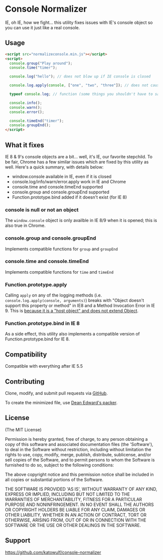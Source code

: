 # Console Normalizer

IE, oh IE, how we fight... this utility fixes issues with IE&#39;s console object so you can use it just like a real console.

## Usage

```html
<script src="normalizeconsole.min.js"></script>
<script>
  console.group("Play around");
  console.time("timer");

  console.log("hello"); // does not blow up if IE console is closed

  console.log.apply(console, ["one", "two", "three"]); // does not cause an Invocation error

  typeof console.log; // function (some things you shouldn't have to say...)

  console.info();
  console.warn();
  console.error();

  console.timeEnd("timer");
  console.groupEnd();
</script>
```

## What it fixes

IE 8 & 9's console objects are a bit... well, it's IE, our favorite stepchild. To be fair, Chrome has a few similar issues which are fixed by this utility as well. Here's a quick summary, with details below:

- window.console available in IE, even if it is closed
- console.log/info/warn/error.apply work in IE and Chrome
- console.time and console.timeEnd supported
- console.group and console.groupEnd supported
- Function.prototype.bind added if it doesn't exist (for IE 8)

### console is null or not an object

The `window.console` object is only availble in IE 8/9 when it is opened; this is also true in Chrome.

### console.group and console.groupEnd

Implements compatible functions for `group` and `groupEnd`

### console.time and console.timeEnd

Implements compatible functions for `time` and `timeEnd`

### Function.prototype.apply

Calling `apply` on any of the logging methods (i.e. `console.log.apply(console, arguments)`) breaks with "Object doesn't support this property or method" in IE8 and a Method Invocation Error in IE 9. This is [because it is a "host object" and does not extend Object](http://stackoverflow.com/questions/5538972/console-log-apply-not-working-in-ie9).

### Function.prototype.bind in IE 8

As a side effect, this utility also implements a compatible version of Function.prototype.bind for IE 8.

## Compatibility

Compatible with everything after IE 5.5

## Contributing

Clone, modify, and submit pull requests via [GitHub](https://github.com/katowulf/console-normalizer).

To create the minimized file, use [Dean Edward's packer](http://dean.edwards.name/packer/).

## License

(The MIT License)

Permission is hereby granted, free of charge, to any person obtaining a copy of this software and associated documentation files (the 'Software'), to deal in the Software without restriction, including without limitation the rights to use, copy, modify, merge, publish, distribute, sublicense, and/or sell copies of the Software, and to permit persons to whom the Software is furnished to do so, subject to the following conditions:

The above copyright notice and this permission notice shall be included in all copies or substantial portions of the Software.

THE SOFTWARE IS PROVIDED 'AS IS', WITHOUT WARRANTY OF ANY KIND, EXPRESS OR IMPLIED, INCLUDING BUT NOT LIMITED TO THE WARRANTIES OF MERCHANTABILITY, FITNESS FOR A PARTICULAR PURPOSE AND NONINFRINGEMENT. IN NO EVENT SHALL THE AUTHORS OR COPYRIGHT HOLDERS BE LIABLE FOR ANY CLAIM, DAMAGES OR OTHER LIABILITY, WHETHER IN AN ACTION OF CONTRACT, TORT OR OTHERWISE, ARISING FROM, OUT OF OR IN CONNECTION WITH THE SOFTWARE OR THE USE OR OTHER DEALINGS IN THE SOFTWARE.

## Support

https://github.com/katowulf/console-normalizer
